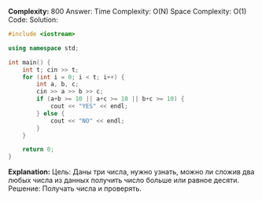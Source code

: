 **Complexity:** 800
Answer:
	Time Complexity: O(N)
	Space Complexity: O(1)
Code:
Solution:
```cpp
#include <iostream>

using namespace std;

int main() {
    int t; cin >> t;
    for (int i = 0; i < t; i++) {
        int a, b, c;
        cin >> a >> b >> c;
        if (a+b >= 10 || a+c >= 10 || b+c >= 10) {
            cout << "YES" << endl;
        } else {
            cout << "NO" << endl;
        }
    }

    return 0;
} 
```
**Explanation:**
	Цель: Даны три числа, нужно узнать, можно ли сложив два любых числа из данных получить число больше или равное десяти.
	Решение: Получать числа и проверять.